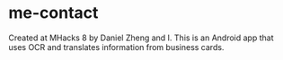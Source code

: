 # me-contact

Created at MHacks 8 by Daniel Zheng and I.  This is an Android app that uses OCR and translates information from business cards.
